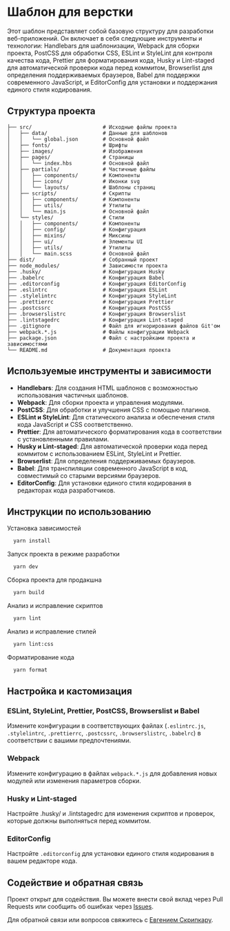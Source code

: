 # Шаблон для верстки

Этот шаблон представляет собой базовую структуру для разработки веб-приложений. Он включает в себя следующие инструменты
и технологии: Handlebars для шаблонизации, Webpack для сборки проекта, PostCSS для обработки CSS, ESLint и StyleLint для
контроля качества кода, Prettier для форматирования кода, Husky и Lint-staged для автоматической проверки кода перед
коммитом, Browserlist для определения поддерживаемых браузеров, Babel для поддержки современного JavaScript, и
EditorConfig для установки и поддержания единого стиля кодирования.

## Структура проекта

```
├── src/                       # Исходные файлы проекта
│   ├── data/                  # Данные для шаблонов
│   │   └── global.json        # Основной файл
│   ├── fonts/                 # Шрифты
│   ├── images/                # Изображения
│   ├── pages/                 # Страницы
│   │   └── index.hbs          # Основной файл
│   ├── partials/              # Частичные файлы
│   │   ├── components/        # Компоненты
│   │   ├── icons/             # Иконки svg
│   │   └── layouts/           # Шаблоны страниц
│   ├── scripts/               # Скрипты
│   │   ├── components/        # Компоненты
│   │   ├── utils/             # Утилиты
│   │   └── main.js            # Основной файл
│   └── styles/                # Стили
│   │   ├── components/        # Компоненты
│   │   ├── config/            # Конфигурация
│   │   ├── mixins/            # Миксины
│   │   ├── ui/                # Элементы UI
│   │   ├── utils/             # Утилиты
│   │   └── main.scss          # Основной файл
├── dist/                      # Собранный проект
├── node_modules/              # Зависимости проекта
├── .husky/                    # Конфигурация Husky
├── .babelrc                   # Конфигурация Babel
├── .editorconfig              # Конфигурация EditorConfig
├── .eslintrc                  # Конфигурация ESLint
├── .stylelintrc               # Конфигурация StyleLint
├── .prettierrc                # Конфигурация Prettier
├── .postcssrc                 # Конфигурация PostCSS
├── .browserslistrc            # Конфигурация Browserslist
├── .lintstagedrc              # Конфигурация Lint-staged
├── .gitignore                 # Файл для игнорирования файлов Git'ом
├── webpack.*.js               # Файлы конфигурации Webpack
├── package.json               # Файл с настройками проекта и зависимостями
└── README.md                  # Документация проекта
```

## Используемые инструменты и зависимости

- **Handlebars**: Для создания HTML шаблонов с возможностью использования частичных шаблонов.
- **Webpack**: Для сборки проекта и управления модулями.
- **PostCSS**: Для обработки и улучшения CSS с помощью плагинов.
- **ESLint и StyleLint**: Для статического анализа и обеспечения стиля кода JavaScript и CSS соответственно.
- **Prettier**: Для автоматического форматирования кода в соответствии с установленными правилами.
- **Husky и Lint-staged**: Для автоматической проверки кода перед коммитом с использованием ESLint, StyleLint и
  Prettier.
- **Browserlist**: Для определения поддерживаемых браузеров.
- **Babel**: Для транспиляции современного JavaScript в код, совместимый со старыми версиями браузеров.
- **EditorConfig**: Для установки единого стиля кодирования в редакторах кода разработчиков.

## Инструкции по использованию

Установка зависимостей

```bash
  yarn install
```

Запуск проекта в режиме разработки

```bash
  yarn dev
```

Сборка проекта для продакшна

```bash
  yarn build
```

Анализ и исправление скриптов

```bash
  yarn lint
```

Анализ и исправление стилей

```bash
  yarn lint:css
```

Форматирование кода

```bash
  yarn format
```

## Настройка и кастомизация

### ESLint, StyleLint, Prettier, PostCSS, Browserslist и Babel

Измените конфигурации в соответствующих файлах (`.eslintrc.js`, `.stylelintrc`, `.prettierrc`, `.postcssrc`, `.browserslistrc`, `.babelrc`) в соответствии с вашими предпочтениями.

### Webpack

Измените конфигурацию в файлах `webpack.*.js` для добавления новых модулей или изменения параметров сборки.

### Husky и Lint-staged

Настройте .husky/ и .lintstagedrc для изменения скриптов и проверок, которые должны выполняться перед коммитом.

### EditorConfig

Настройте `.editorconfig` для установки единого стиля кодирования в вашем редакторе кода.

## Содействие и обратная связь

Проект открыт для содействия. Вы можете внести свой вклад через Pull Requests или сообщить об ошибках
через [Issues](https://github.com/skripkaru/webpack-boilerplate/issues).

Для обратной связи или вопросов свяжитесь с [Евгением Скрипкару](https://github.com/skripkaru).
